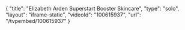 {
    "title": "Elizabeth Arden Superstart Booster Skincare",
    "type": "solo",
    "layout": "iframe-static",
    "videoId": "100615937",
    "url": "\/tvpembed\/100615937"
}